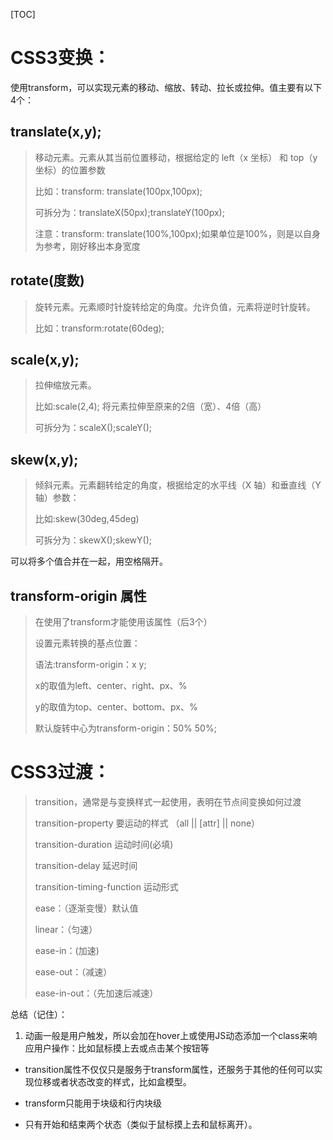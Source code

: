 [TOC]

# CSS3变换：
使用transform，可以实现元素的移动、缩放、转动、拉长或拉伸。值主要有以下4个：

## translate(x,y);
>移动元素。元素从其当前位置移动，根据给定的 left（x 坐标） 和 top（y 坐标）的位置参数
>
>比如：transform: translate(100px,100px);
>
>可拆分为：translateX(50px);translateY(100px);
>
>注意：transform: translate(100%,100px);如果单位是100%，则是以自身为参考，刚好移出本身宽度

## rotate(度数)
>旋转元素。元素顺时针旋转给定的角度。允许负值，元素将逆时针旋转。
>
>比如：transform:rotate(60deg);

## scale(x,y);
>拉伸缩放元素。
>
>比如:scale(2,4); 将元素拉伸至原来的2倍（宽）、4倍（高）
>
>可拆分为：scaleX();scaleY();

## skew(x,y); 
>倾斜元素。元素翻转给定的角度，根据给定的水平线（X 轴）和垂直线（Y 轴）参数：
>
>比如:skew(30deg,45deg)
>
>可拆分为：skewX();skewY();

可以将多个值合并在一起，用空格隔开。

## transform-origin 属性
>在使用了transform才能使用该属性（后3个）
>
>设置元素转换的基点位置：
>
>语法:transform-origin：x y;
>
>x的取值为left、center、right、px、%
>
>y的取值为top、center、bottom、px、%
>
>默认旋转中心为transform-origin：50% 50%;

# CSS3过渡：

>transition，通常是与变换样式一起使用，表明在节点间变换如何过渡
>
>transition-property  要运动的样式  （all || [attr] || none）
>
>transition-duration 运动时间(必填)
>
>transition-delay 延迟时间
>
>transition-timing-function 运动形式 
>
>ease：（逐渐变慢）默认值
>
>linear：（匀速）
>
>ease-in：(加速)
>
>ease-out：（减速）
>
>ease-in-out：（先加速后减速）

总结（记住）：

1. 动画一般是用户触发，所以会加在hover上或使用JS动态添加一个class来响应用户操作：比如鼠标摸上去或点击某个按钮等

+ transition属性不仅仅只是服务于transform属性，还服务于其他的任何可以实现位移或者状态改变的样式，比如盒模型。

+ transform只能用于块级和行内块级

+ 只有开始和结束两个状态（类似于鼠标摸上去和鼠标离开）。





